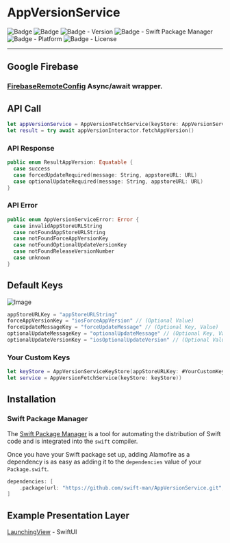 # AppVersionService

![Badge](https://img.shields.io/badge/swift-white.svg?style=flat-square&logo=Swift)
![Badge](https://img.shields.io/badge/SwiftUI-001b87.svg?style=flat-square&logo=Swift&logoColor=black)
![Badge - Version](https://img.shields.io/badge/Version-0.5.0-1177AA?style=flat-square)
![Badge - Swift Package Manager](https://img.shields.io/badge/SPM-compatible-orange?style=flat-square)
![Badge - Platform](https://img.shields.io/badge/platform-mac_12|ios_15-yellow?style=flat-square)
![Badge - License](https://img.shields.io/badge/license-MIT-black?style=flat-square)  

---

## Google Firebase
### [FirebaseRemoteConfig](https://github.com/firebase/firebase-ios-sdk) Async/await wrapper.

## API Call
```swift
let appVersionService = AppVersionFetchService(keyStore: AppVersionServiceKeyStore())
let result = try await appVersionInteractor.fetchAppVersion()
```

### API Response
```swift
public enum ResultAppVersion: Equatable {
  case success
  case forcedUpdateRequired(message: String, appstoreURL: URL)
  case optionalUpdateRequired(message: String, appstoreURL: URL)
}
```

### API Error
```swift
public enum AppVersionServiceError: Error {
  case invalidAppStoreURLString
  case notFoundAppStoreURLString
  case notFoundForceAppVersionKey
  case notFoundOptionalUpdateVersionKey
  case notFoundReleaseVersionNumber
  case unknown
}
```

## Default Keys
![Image](https://drive.google.com/uc?export=view&id=1LJdPX5TecGYyOypU5sRXAe6-1O17aYAg)  

```swift
appStoreURLKey = "appStoreURLString"
forceAppVersionKey = "iosForceAppVersion" // (Optional Value)
forceUpdateMessageKey = "forceUpdateMessage" // (Optional Key, Value)
optionalUpdateMessageKey = "optionalUpdateMessage" // (Optional Key, Value)
optionalUpdateVersionKey = "iosOptionalUpdateVersion" // (Optional Value)
```

### Your Custom Keys
```swift
let keyStore = AppVersionServiceKeyStore(appStoreURLKey: #YourCustomKey#, ...)
let service = AppVersionFetchService(keyStore: keyStore))
```


## Installation
### Swift Package Manager

The [Swift Package Manager](https://swift.org/package-manager/) is a tool for automating the distribution of Swift code and is integrated into the `swift` compiler. 

Once you have your Swift package set up, adding Alamofire as a dependency is as easy as adding it to the `dependencies` value of your `Package.swift`.

```swift
dependencies: [
    .package(url: "https://github.com/swift-man/AppVersionService.git", .from: "0.5.0")
]
```

## Example Presentation Layer
[LaunchingView](https://github.com/swift-man/LaunchingView) - SwiftUI
